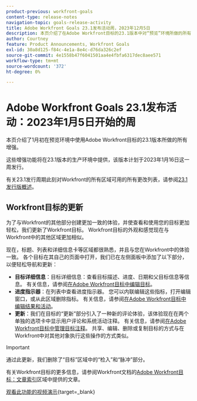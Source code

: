 ```yaml
---
product-previous: workfront-goals
content-type: release-notes
navigation-topic: goals-release-activity
title: Adobe Workfront Goals 23.1发布活动周，2023年12月5日
description: 本页介绍了在Adobe Workfront目标的23.1版本中对“预览”环境所做的所有增强。 这些增强功能将在2023年1月16日这一周的“生产”环境中提供。
author: Courtney
feature: Product Announcements, Workfront Goals
exl-id: 30a8d125-f84c-4e1a-8e4c-d76da326c2ef
source-git-commit: 4e1558b47f6041501aa4e4fbfa6317dec8aee571
workflow-type: tm+mt
source-wordcount: '372'
ht-degree: 0%

---
```


# Adobe Workfront Goals 23.1发布活动：2023年1月5日开始的周

本页介绍了1月初在预览环境中使用Adobe Workfront目标的23.1版本所做的所有增强。

这些增强功能将在23.1版本的生产环境中提供，该版本计划于2023年1月16日这一周发行。

<!-- For a list of all changes available for Workfront Goals at this point in the 21.2 release cycle, see [Adobe Workfront Goals with the 21.2 release](../../../../product-announcements/product-releases/goals-release-activity/goals-21.2-release/goals-release-21-2.md). -->

有关23.1发行周期此刻对Workfront的所有区域可用的所有更改列表，请参阅[23.1发行版概述](/help/quicksilver/product-announcements/product-releases/23.1-release-activity/23-1-release-overview.md)。

## Workfront目标的更新

为了与Workfront的其他部分创建更加一致的体验，并使查看和使用您的目标更加轻松，我们更新了Workfront目标。 Workfront目标的外观和感觉现在与Workfront中的其他区域更加相似。

现在，标题、列表和详细信息卡等区域都很熟悉，并且与您在Workfront中的体验一致。
各个目标在其自己的页面中打开，我们已在左侧面板中添加了以下部分，以便轻松导航和更新：

* **目标详细信息**：目标详细信息：查看目标描述、进度、日期和父目标信息等信息。 有关信息，请参阅[在Adobe Workfront目标中编辑目标](/help/quicksilver/workfront-goals/goal-management/edit-goals.md)。
* **进度指示器**：在列表中查看进度指示器。 您可以内联编辑这些指标，打开编辑窗口，或从此区域删除指标。 有关信息，请参阅[在Adobe Workfront目标中编辑结果和活动](/help/quicksilver/workfront-goals/results-and-activities/edit-results-and-activities.md)。
* **更新**：我们在目标的“更新”部分引入了一种新的评论体验，该体验现在在两个单独的选项卡中显示用户评论和系统活动注释。 有关信息，请参阅[在Adobe Workfront目标中管理目标注释](/help/quicksilver/workfront-goals/goal-management/manage-goal-comments.md)。
共享、编辑、删除或复制目标的方式与在Workfront中对其他对象执行这些操作的方式类似。

>[!IMPORTANT]
>
>通过此更新，我们删除了“目标”区域中的“检入”和“脉冲”部分。

有关Workfront目标的更多信息，请参阅Workfront文档的[Adobe Workfront目标：文章索引](/help/quicksilver/workfront-goals/workfront-goals.md)区域中提供的文章。

[观看此功能的视频演示](https://video.tv.adobe.com/v/3413327/){target=_blank}